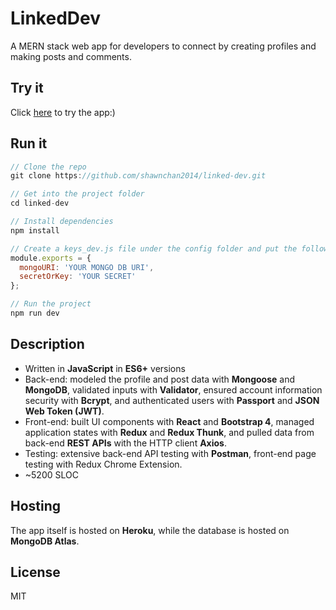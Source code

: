 # LinkedDev

A MERN stack web app for developers to connect by creating profiles and making posts and comments.

## Try it

Click [here](https://linkeddev.herokuapp.com/) to try the app:)

## Run it

```javascript
// Clone the repo
git clone https://github.com/shawnchan2014/linked-dev.git

// Get into the project folder
cd linked-dev

// Install dependencies
npm install

// Create a keys_dev.js file under the config folder and put the following code inside it
module.exports = {
  mongoURI: 'YOUR MONGO DB URI',
  secretOrKey: 'YOUR SECRET'
};

// Run the project
npm run dev

```

## Description

- Written in **JavaScript** in **ES6+** versions
- Back-end: modeled the profile and post data with **Mongoose** and **MongoDB**, validated inputs with **Validator**, ensured account information security with **Bcrypt**, and authenticated users with **Passport** and **JSON Web Token (JWT)**.
- Front-end: built UI components with **React** and **Bootstrap 4**, managed application states with **Redux** and **Redux Thunk**, and pulled data from back-end **REST APIs** with the HTTP client **Axios**.
- Testing: extensive back-end API testing with **Postman**, front-end page testing with Redux Chrome Extension.
- ~5200 SLOC

## Hosting

The app itself is hosted on **Heroku**, while the database is hosted on **MongoDB Atlas**.

## License

MIT
